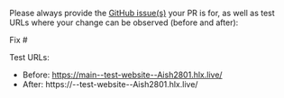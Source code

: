 Please always provide the [GitHub issue(s)](../issues) your PR is for, as well as test URLs where your change can be observed (before and after):

Fix #<gh-issue-id>

Test URLs:
- Before: https://main--test-website--Aish2801.hlx.live/
- After: https://<branch>--test-website--Aish2801.hlx.live/
